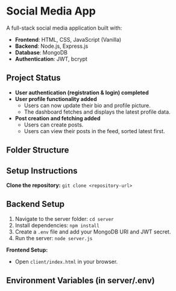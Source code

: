 # Social Media App

A full-stack social media application built with:

- **Frontend**: HTML, CSS, JavaScript (Vanilla)
- **Backend**: Node.js, Express.js
- **Database**: MongoDB
- **Authentication**: JWT, bcrypt

## Project Status
- **User authentication (registration & login) completed**
- **User profile functionality added** 
  - Users can now update their bio and profile picture.  
  - The dashboard fetches and displays the latest profile data.  
- **Post creation and fetching added**
  - Users can create posts.
  - Users can view their posts in the feed, sorted latest first.


## Folder Structure

## Setup Instructions
**Clone the repository:** `git clone <repository-url>`

## Backend Setup
1. Navigate to the server folder: `cd server`
2. Install dependencies: `npm install`
3. Create a `.env` file and add your MongoDB URI and JWT secret. 
4. Run the server: `node server.js`

**Frontend Setup:**
- Open `client/index.html` in your browser.

## Environment Variables (in server/.env)